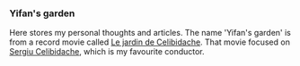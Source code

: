 ### **Yifan's garden**

Here stores my personal thoughts and articles. The name 'Yifan's garden' is from a record movie called [Le jardin de Celibidache](http://www.imdb.com/title/tt0148351/). That movie focused on [Sergiu Celibidache](https://en.wikipedia.org/wiki/Sergiu_Celibidache), which is my favourite conductor.


